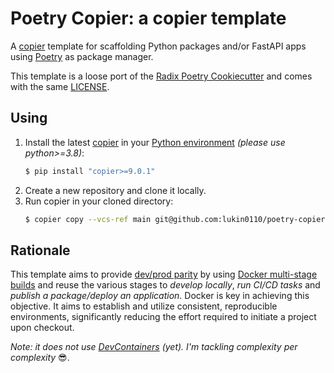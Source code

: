 # Poetry Copier: a copier template

A [copier](https://copier.readthedocs.io/en/stable/) template for scaffolding Python packages and/or FastAPI apps using 
[Poetry](https://python-poetry.org/) as package manager.

This template is a loose port of the [Radix Poetry Cookiecutter](https://github.com/radix-ai/poetry-cookiecutter) and comes with the same [LICENSE](LICENSE).

## Using

1. Install the latest [copier](https://copier.readthedocs.io/en/stable/#installation) in your [Python environment](https://github.com/pyenv/pyenv) _(please use python>=3.8)_:
    ```bash
    $ pip install "copier>=9.0.1"
    ```
2. Create a new repository and clone it locally.
3. Run copier in your cloned directory:
    ```bash
    $ copier copy --vcs-ref main git@github.com:lukin0110/poetry-copier.git .
    ```

## Rationale
This template aims to provide [dev/prod parity](https://12factor.net/dev-prod-parity) by using [Docker multi-stage builds](https://docs.docker.com/build/building/multi-stage/) and reuse the
various stages to *develop locally*, *run CI/CD tasks* and *publish a package/deploy an application*. Docker is key in achieving this objective. It aims to establish and utilize consistent, reproducible environments, significantly reducing the effort required to initiate a project upon checkout.

_Note: it does not use [DevContainers](https://containers.dev/) (yet). I'm tackling complexity per complexity_ 😎.
